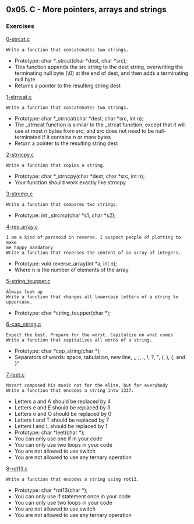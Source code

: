 ## 0x05. C - More pointers, arrays and strings

### Exercises
[0-strcat.c](./0-strcat.c)
```
Write a function that concatenates two strings.
```
* Prototype: char *_strcat(char *dest, char *src);
* This function appends the src string to the dest string, overwriting the
  terminating null byte (\0) at the end of dest, and then adds a terminating
  null byte
* Returns a pointer to the resulting string dest

[1-strncat.c](./1-strncat.c)
```
Write a function that concatenates two strings.
```
* Prototype: char *_strncat(char *dest, char *src, int n);
* The _strncat function is similar to the _strcat function, except that
  it will use at most n bytes from src; and
  src does not need to be null-terminated if it contains n or more bytes
* Return a pointer to the resulting string dest

[2-strncpy.c](./2-strncpy.c)
```
Write a function that copies a string.
```
* Prototype: char *_strncpy(char *dest, char *src, int n);
* Your function should work exactly like strncpy

[3-strcmp.c](./3-strcmp.c)
```
Write a function that compares two strings.
```
* Prototype: int _strcmp(char *s1, char *s2);

[4-rev_array.c](./4-rev_array.c)
```
I am a kind of paranoid in reverse. I suspect people of plotting to make
me happy mandatory
Write a function that reverses the content of an array of integers.
```
* Prototype: void reverse_array(int *a, int n);
* Where n is the number of elements of the array

[5-string_toupper.c](./5-string_toupper.c)
```
Always look up
Write a function that changes all lowercase letters of a string to uppercase.
```
* Prototype: char *string_toupper(char *);

[6-cap_string.c](./6-cap_string.c)
```
Expect the best. Prepare for the worst. Capitalize on what comes
Write a function that capitalizes all words of a string.
```
* Prototype: char *cap_string(char *);
* Separators of words: space, tabulation, new line, ,, ;, ., !, ?,
  ", (, ), {, and }"

[7-leet.c](./7-leet.c)
```
Mozart composed his music not for the elite, but for everybody
Write a function that encodes a string into 1337.
```
* Letters a and A should be replaced by 4
* Letters e and E should be replaced by 3
* Letters o and O should be replaced by 0
* Letters t and T should be replaced by 7
* Letters l and L should be replaced by 1
* Prototype: char *leet(char *);
* You can only use one if in your code
* You can only use two loops in your code
* You are not allowed to use switch
* You are not allowed to use any ternary operation

[8-rot13.c](./8-rot13.c)
```
Write a function that encodes a string using rot13.
```
* Prototype: char *rot13(char *);
* You can only use if statement once in your code
* You can only use two loops in your code
* You are not allowed to use switch
* You are not allowed to use any ternary operation

